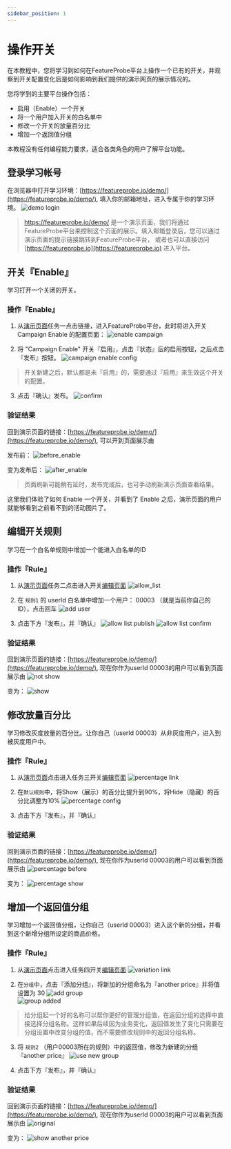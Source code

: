 ```yaml
---
sidebar_position: 1
---
```


# 操作开关

在本教程中，您将学习到如何在FeatureProbe平台上操作一个已有的开关，并观察到开关配置变化后是如何影响到我们提供的演示网页的展示情况的。

您将学到的主要平台操作包括：
* 启用（Enable）一个开关
* 将一个用户加入开关的白名单中
* 修改一个开关的放量百分比
* 增加一个返回值分组

本教程没有任何编程能力要求，适合各类角色的用户了解平台功能。

## 登录学习帐号

在浏览器中打开学习环境：[https://featureprobe.io/demo/](https://featureprobe.io/demo/), 填入你的邮箱地址，进入专属于你的学习环境。
![demo login](../../../../../pictures/demo_login_cn.png)

> https://featureprobe.io/demo/ 是一个演示页面，我们将通过FeatureProbe平台来控制这个页面的展示。填入邮箱登录后，您可以通过演示页面的提示链接跳转到FeatureProbe平台，
> 或者也可以直接访问 [https://featureprobe.io](https://featureprobe.io) 进入平台。

## 开关『Enable』

学习打开一个关闭的开关。

### 操作『Enable』

1. 从[演示页面](https://featureprobe.io/demo/)任务一点击链接，进入FeatureProbe平台，此时将进入开关 Campaign Enable 的配置页面：
![enable campaign](../../../../../pictures/demo_enable_cn.png)

2. 将 "Campaign Enable" 开关『启用』，点击『状态』后的启用按钮，之后点击『发布』按钮。
![campaign enable config](../../../../../pictures/demo_campaign_enable_publish_cn.png)

> 开关新建之后，默认都是未『启用』的，需要通过『启用』来生效这个开关的配置。

3. 点击『确认』发布。
![confirm](../../../../../pictures/demo_enable_confirm_publish_cn.png)

### 验证结果

回到演示页面的链接：[https://featureprobe.io/demo/](https://featureprobe.io/demo/), 可以开到页面展示由

发布前：
![before_enable](../../../../../pictures/demo_enable_before_action_cn.png)

变为发布后：
![after_enable](../../../../../pictures/demo_enable_after_action_cn.png)

> 页面刷新可能稍有延时，发布完成后，也可手动刷新演示页面查看结果。

这里我们体验了如何 Enable 一个开关，并看到了 Enable 之后，演示页面的用户就能够看到之前看不到的活动图片了。

## 编辑开关规则

学习在一个白名单规则中增加一个能进入白名单的ID

### 操作『Rule』

1. 从[演示页面](https://featureprobe.io/demo/)任务二点击进入开关[编辑页面](https://featureprobe.io/My_Project/online/campaign_allow_list/targeting)
![allow_list](../../../../../pictures/demo_allow_list_link_cn.png)

2. 在 `规则1` 的 userId 白名单中增加一个用户： 00003 （就是当前你自己的ID），点击回车
![add user](../../../../../pictures/allow_list_add_00003.png)

3. 点击下方『发布』，并『确认』
![allow list publish](../../../../../pictures/allow_list_publish_cn.png)
![allow list confirm](../../../../../pictures/allow_list_confirm_cn.png)

### 验证结果

回到演示页面的链接：[https://featureprobe.io/demo/](https://featureprobe.io/demo/), 现在你作为userId 00003的用户可以看到页面展示由
![not show](../../../../../pictures/demo_allow_list_not_show_cn.png)

变为：
![show](../../../../../pictures/demo_allow_list_show_cn.png)

## 修改放量百分比

学习修改灰度放量的百分比。让你自己（userId 00003）从非灰度用户，进入到被灰度用户中。

### 操作『Rule』

1. 从[演示页面](https://featureprobe.io/demo/)点击进入任务三开关[编辑页面](https://featureprobe.io/My_Project/online/campaign_percentage_rollout/targeting)
![percentage link](../../../../../pictures/demo_percentage_link_cn.png)

2. 在`默认规则`中，将Show（展示）的百分比提升到90%，将Hide（隐藏）的百分比调整为10%
![percentage config](../../../../../pictures/demo_percentage_publish_cn.png)

3. 点击下方『发布』，并『确认』

### 验证结果

回到演示页面的链接：[https://featureprobe.io/demo/](https://featureprobe.io/demo/), 现在你作为userId 00003的用户可以看到页面展示由
![percentage before](../../../../../pictures/demo_percentage_not_show_cn.png)

变为：
![percentage show](../../../../../pictures/demo_percentage_after_cn.png)

## 增加一个返回值分组

学习增加一个返回值分组，让你自己（userId 00003）进入这个新的分组，并看到这个新增分组所设定的商品价格。

### 操作『Rule』

1. 从[演示页面](https://featureprobe.io/demo/)点击进入任务四开关[编辑页面](https://featureprobe.io/My_Project/online/promotion_campaign/targeting)
![variation link](../../../../../pictures/demo_variant_link_cn.png)   

2. 在`分组`中，点击『添加分组』，将新加的分组命名为『another price』并将值设置为 30
![add group](../../../../../pictures/demo_variant_add_group_cn.png)   
![group added](../../../../../pictures/demo_variant_group_3_added_cn.png)

> 给分组起一个好的名称可以帮你更好的管理分组值，在返回分组的选择中直接选择分组名称。这样如果后续因为业务变化，返回值发生了变化只需要在分组设置中改变分组的值，而不需要修改规则中的返回分组名称。

3. 将 `规则2` （用户00003所在的规则）中的返回值，修改为新建的分组『another price』
![use new group](../../../../../pictures/demo_variantion_return_another_cn.png)

4. 点击下方『发布』，并『确认』

### 验证结果

回到演示页面的链接：[https://featureprobe.io/demo/](https://featureprobe.io/demo/), 现在你作为userId 00003的用户可以看到页面展示由
![original](../../../../../pictures/demo_variant_orig_cn.png)

变为：
![show another price](../../../../../pictures/demo_variation_show_30_cn.png)